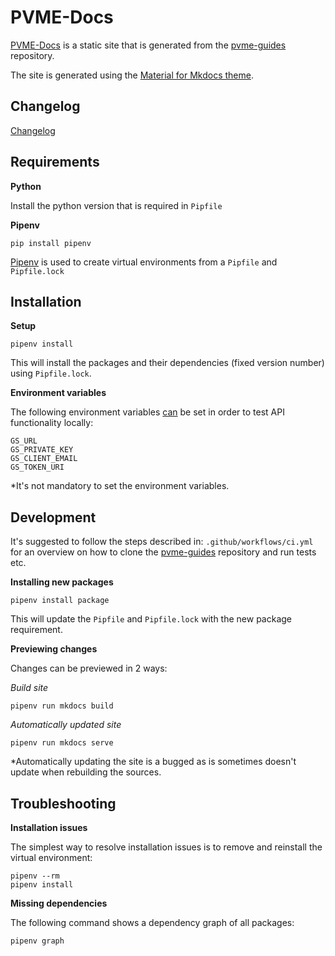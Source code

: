 # PVME-Docs

[PVME-Docs](https://pvme.github.io) is a static site that is generated from the [pvme-guides](https://github.com/pvme/pvme-guides) repository. 

The site is generated using the [Material for Mkdocs theme](https://squidfunk.github.io/mkdocs-material/).

## Changelog

[Changelog](https://github.com/pvme/pvme.github.io/blob/master/Changelog.md)

## Requirements

**Python**

Install the python version that is required in `Pipfile`

**Pipenv**

```
pip install pipenv
```

[Pipenv](https://pypi.org/project/pipenv/)  is used to create virtual environments from a `Pipfile`  and `Pipfile.lock`

## Installation

**Setup**

```
pipenv install
```

This will install the packages and their dependencies (fixed version number) using `Pipfile.lock`.

**Environment variables**

The following environment variables <u>can</u> be set in order to test API functionality locally:

```
GS_URL
GS_PRIVATE_KEY
GS_CLIENT_EMAIL
GS_TOKEN_URI
```

*It's not mandatory to set the environment variables.

## Development

It's suggested to follow the steps described in: `.github/workflows/ci.yml` for an overview on how to clone the [pvme-guides](https://github.com/pvme/pvme-guides) repository and run tests etc. 

**Installing new packages**

```
pipenv install package
```

This will update the `Pipfile` and `Pipfile.lock` with the new package requirement.

**Previewing changes**

Changes can be previewed in 2 ways:

*Build site*

```
pipenv run mkdocs build
```

*Automatically updated site*

```
pipenv run mkdocs serve
```

*Automatically updating the site is a bugged as is sometimes doesn't update when rebuilding the sources.

## Troubleshooting

**Installation issues**

The simplest way to resolve installation issues is to remove and reinstall the virtual environment:

```
pipenv --rm
pipenv install
```

**Missing dependencies**

The following command shows a dependency graph of all packages:

```
pipenv graph
```
